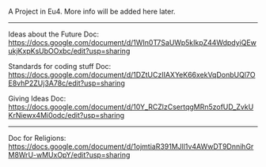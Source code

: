 A Project in Eu4. More info will be added here later.

-----------------------------------------------------
Ideas about the Future Doc: https://docs.google.com/document/d/1WIn0T7SaUWp5kIkpZ44WdpdyiQEwukjKxpKsUbOOxbc/edit?usp=sharing

Standards for coding stuff Doc: https://docs.google.com/document/d/1DZtUCzIIAXYeK66xekVqDonbUQl7OE8vhP2ZUj3A78c/edit?usp=sharing

Giving Ideas Doc: https://docs.google.com/document/d/10Y_RCZlzCsertqgMRn5zofUD_ZvkUKrNiewx4Mi0odc/edit?usp=sharing 

-----------------------------------------------------
Doc for Religions: https://docs.google.com/document/d/1ojmtiaR391MJll1v4AWwDT9DnnihGrM8WrU-wMUxOpY/edit?usp=sharing
